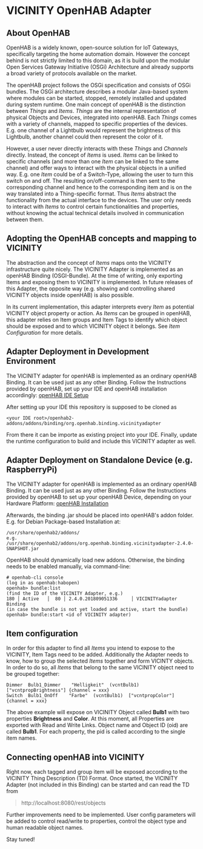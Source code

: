 # VICINITY OpenHAB Adapter

## About OpenHAB
OpenHAB is a widely known, open-source solution for IoT Gateways, specifically targeting the home automation domain. However the concept behind is not strictly limited to this domain, as it is build upon the modular Open Services Gateway Initiative (OSGi) Architecture and already supports a broad variety of protocols available on the market.

The openHAB project follows the OSGi specification and consists of OSGi bundles. The OSGi architecture describes a modular Java-based system where modules can be started, stopped, remotely installed and updated during system runtime. One main concept of openHAB is the distinction between _Things_ and _Items_. _Things_ are the internal representation of physical Objects and Devices, integrated into openHAB. Each _Things_ comes with a variety of channels, mapped to specific properties of the devices. E.g. one channel of a Lightbulb would represent the brightness of this Lightbulb, another channel could then represent the color of it.

However, a user never directly interacts with these _Things_ and _Channels_ directly. Instead, the concept of _Items_ is used. _Items_ can be linked to specific channels (and more than one _Item_ can be linked to the same channel) and offer ways to interact with the physical objects in a unified way. E.g. one _Item_ could be of a Switch-Type, allowing the user to turn this switch on and off. The resulting on/off-command is then sent to the corresponding channel and hence to the corresponding item and is on the way translated into a Thing-specific format. Thus _Items_ abstract the functionality from the actual interface to the devices. The user only needs to interact with _Items_ to control certain functionalities and properties, without knowing the actual technical details involved in communication between them.


## Adopting the OpenHAB concepts and mapping to VICINITY
The abstraction and the concept of _Items_ maps onto the VICINITY infrastructure quite nicely. The VICINITY Adapter is implemented as an openHAB Binding (OSGI-Bundle). At the time of writing, only exporting Items and exposing them to VICINITY is implemented. In future releases of this Adapter, the opposite way (e.g. showing and controlling shared VICINITY objects inside openHAB) is also possible. 

In its current implementation, this adapter interprets every _Item_ as potential VICINITY object property or action. As _Items_ can be grouped in openHAB, this adapter relies on Item groups and Item Tags to identify which object should be exposed and to which VICINITY object it belongs. See _Item Configuration_ for more details.


## Adapter Deployment in Development Environment
The VICINITY adapter for openHAB is implemented as an ordinary openHAB Binding. It can be used just as any other Binding.
Follow the Instructions provided by openHAB, set up your IDE and openHAB installation accordingly: [openHAB IDE Setup](https://www.openhab.org/docs/developer/development/ide.html)

After setting up your IDE this repository is supposed to be cloned as
```
<your IDE root>/openhab2-addons/addons/binding/org.openhab.binding.vicinityadapter
```
From there it can be importe as existing project into your IDE. Finally, update the runtime configuration to build and include this VICINITY adapter as well.


## Adapter Deployment on Standalone Device (e.g. RaspberryPi)
The VICINITY adapter for openHAB is implemented as an ordinary openHAB Binding. It can be used just as any other Binding.
Follow the Instructions provided by openHAB to set up your openHAB Device, depending on your Hardware Platform: [openHAB Installation](https://www.openhab.org/docs/installation/#platform-recommendations)

Afterwards, the binding .jar should be placed into openHAB's addon folder. E.g. for Debian Package-based Installation at:
```
/usr/share/openhab2/addons/
e.g.
/usr/share/openhab2/addons/org.openhab.binding.vicinityadapter-2.4.0-SNAPSHOT.jar
```

OpenHAB should dynamically load new addons. Otherwise, the binding needs to be enabled manually, via command-line:
```
# openhab-cli console
(log in as openhab:habopen)
openhab> bundle:list
(find the ID of the VICINITY Adapter, e.g.)
180 │ Active   │  80 │ 2.4.0.201809051336     │ VICINITYadapter Binding
(in case the bundle is not yet loaded and active, start the bundle)
openhab> bundle:start <id of VICINITY adapter)
```


## Item configuration
In order for this adapter to find all _Items_ you intend to expose to the VICINITY, Item Tags need to be added. Additionally the Adapter needs to know, how to group the selected _Items_ together and form VICINTY objects. In order to do so, all _Items_ that belong to the same VICINITY object need to be grouped together:

```
Dimmer  Bulb1_Dimmer    "Helligkeit"  (vcntBulb1)  ["vcntpropBrightness"] {channel = xxx}
Switch  Bulb1_OnOff    "Farbe"  (vcntBulb1)  ["vcntpropColor"] {channel = xxx}
```

The above example will expose on VICINITY Object called __Bulb1__ with two properties __Brightness__ and __Color__. At this moment, all Properties are exported with Read and Write Links. Object name and Object ID (oid) are called __Bulb1__. For each property, the pid is called according to the single item names.


## Connecting openHAB into VICINITY
Right now, each tagged and group item will be exposed according to the VICINITY Thing Description (TD) Format. Once started, the VICINITY Adapter (not included in this Binding) can be started and can read the TD from
> http://localhost:8080/rest/objects

Further improvements need to be implemented. User config parameters will be added to control read/write to properties, control the object type and human readable object names.

Stay tuned!
